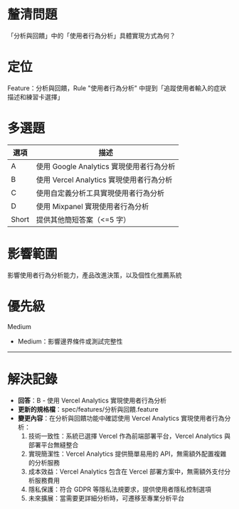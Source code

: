 # 釐清問題

「分析與回饋」中的「使用者行為分析」具體實現方式為何？

# 定位

Feature：分析與回饋，Rule "使用者行為分析" 中提到「追蹤使用者輸入的症狀描述和練習卡選擇」

# 多選題

| 選項 | 描述 |
|--------|-------------|
| A | 使用 Google Analytics 實現使用者行為分析 |
| B | 使用 Vercel Analytics 實現使用者行為分析 |
| C | 使用自定義分析工具實現使用者行為分析 |
| D | 使用 Mixpanel 實現使用者行為分析 |
| Short | 提供其他簡短答案（<=5 字） |

# 影響範圍

影響使用者行為分析能力，產品改進決策，以及個性化推薦系統

# 優先級

Medium
- Medium：影響邊界條件或測試完整性

---

# 解決記錄

- **回答**：B - 使用 Vercel Analytics 實現使用者行為分析
- **更新的規格檔**：spec/features/分析與回饋.feature
- **變更內容**：在分析與回饋功能中確認使用 Vercel Analytics 實現使用者行為分析：
  1. 技術一致性：系統已選擇 Vercel 作為前端部署平台，Vercel Analytics 與部署平台無縫整合
  2. 實現簡潔性：Vercel Analytics 提供簡單易用的 API，無需額外配置複雜的分析服務
  3. 成本效益：Vercel Analytics 包含在 Vercel 部署方案中，無需額外支付分析服務費用
  4. 隱私保護：符合 GDPR 等隱私法規要求，提供使用者隱私控制選項
  5. 未來擴展：當需要更詳細分析時，可遷移至專業分析平台